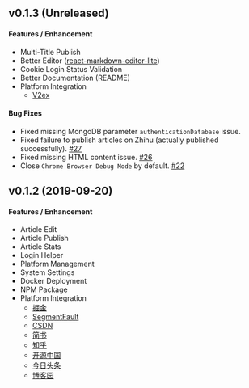 ## v0.1.3 (Unreleased)

#### Features / Enhancement

- Multi-Title Publish
- Better Editor ([react-markdown-editor-lite](https://www.npmjs.com/package/react-markdown-editor-lite))
- Cookie Login Status Validation
- Better Documentation (README)
- Platform Integration
    - [V2ex](https://v2ex.com)

#### Bug Fixes
- Fixed missing MongoDB parameter `authenticationDatabase` issue.
- Fixed failure to publish articles on Zhihu (actually published successfully). [#27](https://github.com/crawlab-team/artipub/issues/27)
- Fixed missing HTML content issue. [#26](https://github.com/crawlab-team/artipub/issues/26) 
- Close `Chrome Browser Debug Mode` by default. [#22](https://github.com/crawlab-team/artipub/issues/22)

## v0.1.2 (2019-09-20)

#### Features / Enhancement

- Article Edit
- Article Publish
- Article Stats 
- Login Helper
- Platform Management
- System Settings
- Docker Deployment
- NPM Package
- Platform Integration
    - [掘金](https://juejin.im)
    - [SegmentFault](https://segmentfault.com)
    - [CSDN](https://csdn.net)
    - [简书](https://jianshu.com)
    - [知乎](https://zhihu.com)
    - [开源中国](https://oschina.net)
    - [今日头条](https://toutiao.com)
    - [博客园](https://cnblogs.com)
